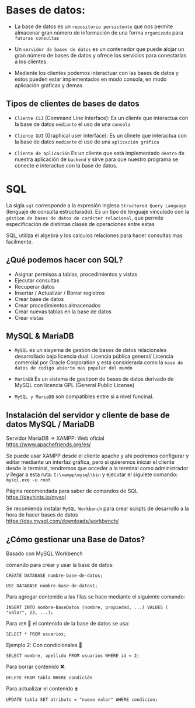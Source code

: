 # Bases de datos:

- La base de datos es un `repositorio persistente` que nos permite almacenar gran número de información de una forma `organizada` para `futuras consultas`

- Un `servidor de bases de datos` es un contenedor que puede alojar un gran número de bases de datos y ofrece los servicios para conectarlas a los clientes.

- Mediente los clientes podemos interactuar con las bases de datos y estos pueden estar implementados en modo consola, en modo aplicación graficas y demas.

## Tipos de clientes de bases de datos

- `Cliente CLI` (Command Line Interface): Es un cliente que interactua con la base de datos `mediante` el uso de una `consola`

- `Cliente GUI` (Graphical user interface): Es un clinete que interactua con la base de datos `mediante` el uso de una `aplicación gráfica`

- `Cliente de aplicación` Es un cliente que está implementado `dentro` de nuestra aplicación de `backend` y sirve para que nuestro programa se conecte e interactue con la base de datos.

# SQL

La sigla `sql` corresponde a la expresión inglesa `Structured Query Language` (lenguaje de consulta estructurado). Es un tipo de lenguaje vinculado con la `géstion de bases de datos de carácter relacional`, que permite especificación de distintas clases de operaciones entre estas

SQL, utiliza el algebra y los calculos relaciones para hacer consultas mas facilmente.

## ¿Qué podemos hacer con SQL?

- Asignar permisos a tablas, procedimientos y vistas
- Ejecutar consultas
- Recuperar datos
- Insertar / Actualizar / Borrar registros
- Crear base de datos
- Crear procedimientos almacenados
- Crear nuevas tablas en la base de datos
- Crear vistas

## MySQL & MariaDB

- `MySQL` es un sisyema de gestión de bases de datos relacionales desarrollado bajo licencia dual: Licencia pública general/ Licencia comercial por Oracle Corporation y está considerada como la `base de datos de codigo abierto mas popular del mundo `

- `MariaDB` Es un sistema de gestipon de bases de datos derivado de MySQL con licencia GPL (General Public License)

- `MySQL y MariaDB` son compatibles entre si a nivel funcinal.

## Instalación del servidor y cliente de base de datos MySQL / MariaDB

Servidor MariaDB -> XAMPP: Web oficial
https://www.apachefriends.org/es/

Se puede usar XAMPP desde el cliente apache y ahi podremos configurar y editar mediante un interfaz gráfica, pero si quieremos iniciar el cliente desde la terminal, tendremos que acceder a la terminal como administrador y llegar a esta ruta: `C:\xampp\mysql\bin` y ejecutar el siguiete comando: `mysql.exe -u root`

Página recomendada para saber de comandos de SQL https://devhints.io/mysql

Se recomienda instalar `MySQL Workbench` para crear scripts de desarrollo a la hora de hacer bases de datos https://dev.mysql.com/downloads/workbench/

## ¿Cómo gestionar una Base de Datos?

Basado con MySQL Workbench

comando para crear y usar la base de datos:

    CREATE DATABASE nombre-base-de-datos;

    USE DATABASE nombre-base-de-datos1;

Para agregar contenido a las filas se hace mediante el siguiente comando:

    INSERT INTO nombre-BaseDatos (nombre, propiedad, ...) VALUES ( "valor", 23, ...);

Para `VER` 👀 el contenido de la base de datos se usa:

    SELECT * FROM usuarios;

Ejemplo 2: Con condicionales 🧐

    SELECT nombre, apellido FROM usuarios WHERE id = 2;

Para borrar contenido ❌:

    DELETE FROM tabla WHERE condición

Para actualizar el contenido ⏫:

    UPDATE tabla SET atributo = "nuevo valor" WHERE condicion;